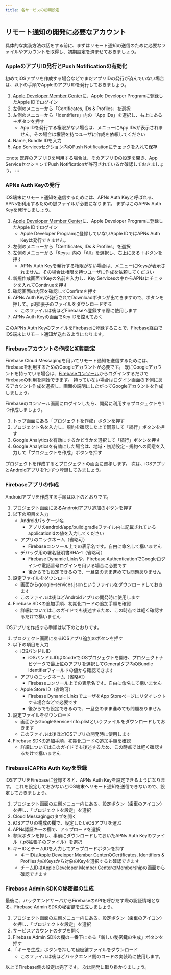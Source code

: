 ```yaml
---
title: 各サービスの初期設定
---
```


## リモート通知の開発に必要なアカウント

具体的な実装方法の話をする前に、まずはリモート通知の送信のために必要なファイルやアカウントを取得し、初期設定を済ませておきましょう。

### AppleのアプリID発行とPush Notificationの有効化

初めてiOSアプリを作成する場合などでまだアプリIDの発行が済んでいない場合は、以下の手順でAppleのアプリIDを発行しておきましょう。

1. [Apple Developer Member Center](https://developer.apple.com/membercenter/index.action)に、Apple Developer Programに登録したApple IDでログイン
2. 左側のメニューから「Certificates, IDs & Profiles」を選択
3. 左側のメニューから「Identifiers」内の「App IDs」を選択し、右上にある＋ボタンを押す
    - App IDを発行する権限がない場合は、メニューにApp IDsが表示されません。その場合は権限を持つユーザに作成を依頼してください
4. Name, Bundle IDを入力
5. App Servicesセクション内のPush Notificationにチェックを入れて保存

:::note
既存のアプリIDを利用する場合は、そのアプリIDの設定を開き、App ServiceセクションでPush Notificationが許可されているか確認しておきましょう。
:::

### APNs Auth Keyの発行

iOS端末にリモート通知を送信するためには、APNs Auth Keyと呼ばれる、APNsを利用するための鍵ファイルが必要になります。
まずはこのAPNs Auth Keyを発行しましょう。

1. [Apple Developer Member Center](https://developer.apple.com/membercenter/index.action)に、Apple Developer Programに登録したApple IDでログイン
    - Apple Developer Programに登録していないApple IDではAPNs Auth Keyは発行できません。
2. 左側のメニューから「Certificates, IDs & Profiles」を選択
3. 左側のメニューから「Keys」内の「All」を選択し、右上にある＋ボタンを押す
    - APNs Auth Keyを発行する権限がない場合は、メニューにKeysが表示されません。その場合は権限を持つユーザに作成を依頼してください
4. 新規作成画面でKeyの名前を入力し、Key Servicesの中からAPNsにチェックを入れてContinueを押す
5. 確認画面の内容を確認してConfirmを押す
6. APNs Auth Keyが発行されてDownloadボタンが出てきますので、ボタンを押して。p8拡張子のファイルをダウンロードする
    - このファイルは後ほどFirebaseへ登録する際に使用します
7. APNs Auth Keyの画面でKey IDを控えておく

このAPNs Auth KeyのファイルをFirebaseに登録することで、Firebase経由でiOS端末にリモート通知が送れるようになります。

### Firebaseアカウントの作成と初期設定

Firebase Cloud Messagingを用いてリモート通知を送信するためには、Firebaseを利用するためのGoogleアカウントが必要です。
既にGoogleアカウントを持っている場合は、[Firebaseコンソール](https://console.firebase.google.com/)からログインするだけでFirebaseの利用を開始できます。
持っていない場合はログイン画面の下側にあるアカウント作成を選択し、画面の説明にしたがってGoogleアカウントを作成しましょう。

Firebaseのコンソール画面にログインしたら、開発に利用するプロジェクトを1つ作成しましょう。

1. トップ画面にある「プロジェクトを作成」ボタンを押す
2. プロジェクト名を入力し、規約を確認した上で同意して「続行」ボタンを押す
3. Google Analyticsを有効にするかどうかを選択して「続行」ボタンを押す
4. Google Analyticsを有効にした場合は、地域・初期設定・規約への同意を入力して「プロジェクトを作成」ボタンを押す

プロジェクトを作成するとプロジェクトの画面に遷移します。
次は、iOSアプリとAndroidアプリを1つずつ登録してみましょう。

### Firebaseアプリの作成

Androidアプリを作成する手順は以下のとおりです。

1. プロジェクト画面にあるAndroidアプリ追加のボタンを押す
2. 以下の項目を入力
    - Androidパッケージ名
        - アプリのandroid/app/build.gradleファイル内に記載されているapplicationIdの値を入力してください
    - アプリのニックネーム（省略可）
        - Firebaseコンソール上での表示名です。自由に命名して構いません
    - デバッグ用の署名証明書SHA-1（省略可）
        - Firebase Dynamic Linksや、Firebase AuthenticationでGoogleログインや電話番号ログインを用いる場合に必要です
        - 後からでも設定できるので、一旦空のまま進めても問題ありません
3. 設定ファイルをダウンロード
    - 画面からgoogle-services.jsonというファイルをダウンロードしておきます
    - このファイルは後ほどAndroidアプリの開発時に使用します
4. Firebase SDKの追加手順、初期化コードの追加手順を確認
    - 詳細についてはこのガイドでも後述するため、この時点では軽く確認するだけで構いません

iOSアプリを作成する手順は以下のとおりです。

1. プロジェクト画面にあるiOSアプリ追加のボタンを押す
2. 以下の項目を入力
    - iOSバンドルID
        - iOSバンドルIDはXcodeでiOSプロジェクトを開き、プロジェクトナビゲータで最上位のアプリを選択してGeneralタブ内のBundle Identifierフィールドの値から確認できます
    - アプリのニックネーム（省略可）
        - Firebaseコンソール上での表示名です。自由に命名して構いません
    - Apple Store ID（省略可）
        - Firebase Dynamic LinksでユーザをApp Storeページにリダイレクトする場合などで必要です
        - 後からでも設定できるので、一旦空のまま進めても問題ありません
3. 設定ファイルをダウンロード
    - 画面からGoogleService-Info.plistというファイルをダウンロードしておきます
    - このファイルは後ほどiOSアプリの開発時に使用します
4. Firebase SDKの追加手順、初期化コードの追加手順を確認
    - 詳細についてはこのガイドでも後述するため、この時点では軽く確認するだけで構いません

### FirebaseにAPNs Auth Keyを登録

iOSアプリをFirebaseに登録すると、APNs Auth Keyを設定できるようになります。
これを設定しておかないとiOS端末へリモート通知を送信できないので、設定しておきましょう。

1. プロジェクト画面の左側メニュー内にある、設定ボタン（歯車のアイコン）を押し、「プロジェクトを設定」を選択
2. Cloud Messagingのタブを開く
3. iOSアプリの構成の欄で、設定したいiOSアプリを選ぶ
4. APNs認証キーの欄で、アップロードを選択
5. 参照ボタンを押し、事前にダウンロードしておいたAPNs Auth Keyのファイル（.p8拡張子のファイル）を選択
6. キーIDとチームIDを入力してアップロードボタンを押す
    - キーIDは[Apple Developer Member Center](https://developer.apple.com/account/resources/authkeys/list)のCertificates, Identifiers & Profiles内のKeysから対象のKeyを選択すると確認できます
    - チームIDは[Apple Developer Member Center](https://developer.apple.com/account/#/membership/)のMembershipの画面から確認できます

### Firebase Admin SDKの秘密鍵の生成

最後に、バックエンドサーバからFirebaseのAPIを呼びだす際の認証情報となる、Firebase Admin SDKの秘密鍵を生成しましょう。

1. プロジェクト画面の左側メニュー内にある、設定ボタン（歯車のアイコン）を押し、「プロジェクトを設定」を選択
2. サービスアカウントのタブを開く
3. Firebase Admin SDKの欄の一番下にある「新しい秘密鍵の生成」ボタンを押す
4. 「キーを生成」ボタンを押して秘密鍵ファイルをダウンロード
    - このファイルは後ほどバックエンド側のコードの実装時に使用します。

以上でFirebase側の設定は完了です。
次は開発に取り掛かりましょう。
